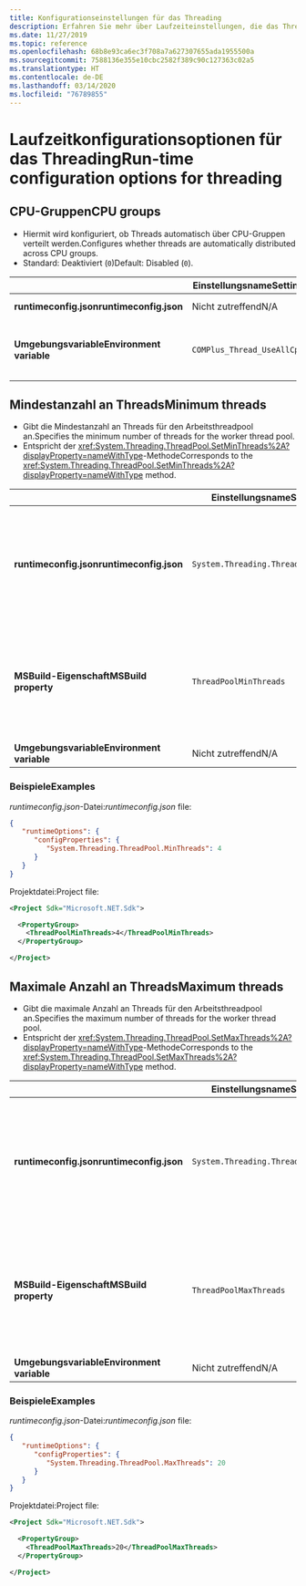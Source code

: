 ```yaml
---
title: Konfigurationseinstellungen für das Threading
description: Erfahren Sie mehr über Laufzeiteinstellungen, die das Threading für .NET Core-Apps konfigurieren.
ms.date: 11/27/2019
ms.topic: reference
ms.openlocfilehash: 68b8e93ca6ec3f708a7a627307655ada1955500a
ms.sourcegitcommit: 7588136e355e10cbc2582f389c90c127363c02a5
ms.translationtype: HT
ms.contentlocale: de-DE
ms.lasthandoff: 03/14/2020
ms.locfileid: "76789855"
---
```

# <a name="run-time-configuration-options-for-threading"></a><span data-ttu-id="68d88-103">Laufzeitkonfigurationsoptionen für das Threading</span><span class="sxs-lookup"><span data-stu-id="68d88-103">Run-time configuration options for threading</span></span>

## <a name="cpu-groups"></a><span data-ttu-id="68d88-104">CPU-Gruppen</span><span class="sxs-lookup"><span data-stu-id="68d88-104">CPU groups</span></span>

- <span data-ttu-id="68d88-105">Hiermit wird konfiguriert, ob Threads automatisch über CPU-Gruppen verteilt werden.</span><span class="sxs-lookup"><span data-stu-id="68d88-105">Configures whether threads are automatically distributed across CPU groups.</span></span>
- <span data-ttu-id="68d88-106">Standard: Deaktiviert (`0`)</span><span class="sxs-lookup"><span data-stu-id="68d88-106">Default: Disabled (`0`).</span></span>

| | <span data-ttu-id="68d88-107">Einstellungsname</span><span class="sxs-lookup"><span data-stu-id="68d88-107">Setting name</span></span> | <span data-ttu-id="68d88-108">Werte</span><span class="sxs-lookup"><span data-stu-id="68d88-108">Values</span></span> |
| - | - | - |
| <span data-ttu-id="68d88-109">**runtimeconfig.json**</span><span class="sxs-lookup"><span data-stu-id="68d88-109">**runtimeconfig.json**</span></span> | <span data-ttu-id="68d88-110">Nicht zutreffend</span><span class="sxs-lookup"><span data-stu-id="68d88-110">N/A</span></span> | <span data-ttu-id="68d88-111">Nicht zutreffend</span><span class="sxs-lookup"><span data-stu-id="68d88-111">N/A</span></span> |
| <span data-ttu-id="68d88-112">**Umgebungsvariable**</span><span class="sxs-lookup"><span data-stu-id="68d88-112">**Environment variable**</span></span> | `COMPlus_Thread_UseAllCpuGroups` | <span data-ttu-id="68d88-113">`0` – deaktiviert</span><span class="sxs-lookup"><span data-stu-id="68d88-113">`0` - disabled</span></span><br/><span data-ttu-id="68d88-114">`1` – aktiviert</span><span class="sxs-lookup"><span data-stu-id="68d88-114">`1` - enabled</span></span> |

## <a name="minimum-threads"></a><span data-ttu-id="68d88-115">Mindestanzahl an Threads</span><span class="sxs-lookup"><span data-stu-id="68d88-115">Minimum threads</span></span>

- <span data-ttu-id="68d88-116">Gibt die Mindestanzahl an Threads für den Arbeitsthreadpool an.</span><span class="sxs-lookup"><span data-stu-id="68d88-116">Specifies the minimum number of threads for the worker thread pool.</span></span>
- <span data-ttu-id="68d88-117">Entspricht der <xref:System.Threading.ThreadPool.SetMinThreads%2A?displayProperty=nameWithType>-Methode</span><span class="sxs-lookup"><span data-stu-id="68d88-117">Corresponds to the <xref:System.Threading.ThreadPool.SetMinThreads%2A?displayProperty=nameWithType> method.</span></span>

| | <span data-ttu-id="68d88-118">Einstellungsname</span><span class="sxs-lookup"><span data-stu-id="68d88-118">Setting name</span></span> | <span data-ttu-id="68d88-119">Werte</span><span class="sxs-lookup"><span data-stu-id="68d88-119">Values</span></span> |
| - | - | - |
| <span data-ttu-id="68d88-120">**runtimeconfig.json**</span><span class="sxs-lookup"><span data-stu-id="68d88-120">**runtimeconfig.json**</span></span> | `System.Threading.ThreadPool.MinThreads` | <span data-ttu-id="68d88-121">Eine ganze Zahl, die die Mindestanzahl an Threads angibt</span><span class="sxs-lookup"><span data-stu-id="68d88-121">An integer that represents the minimum number of threads</span></span> |
| <span data-ttu-id="68d88-122">**MSBuild-Eigenschaft**</span><span class="sxs-lookup"><span data-stu-id="68d88-122">**MSBuild property**</span></span> | `ThreadPoolMinThreads` | <span data-ttu-id="68d88-123">Eine ganze Zahl, die die Mindestanzahl an Threads angibt</span><span class="sxs-lookup"><span data-stu-id="68d88-123">An integer that represents the minimum number of threads</span></span> |
| <span data-ttu-id="68d88-124">**Umgebungsvariable**</span><span class="sxs-lookup"><span data-stu-id="68d88-124">**Environment variable**</span></span> | <span data-ttu-id="68d88-125">Nicht zutreffend</span><span class="sxs-lookup"><span data-stu-id="68d88-125">N/A</span></span> | <span data-ttu-id="68d88-126">Nicht zutreffend</span><span class="sxs-lookup"><span data-stu-id="68d88-126">N/A</span></span> |

### <a name="examples"></a><span data-ttu-id="68d88-127">Beispiele</span><span class="sxs-lookup"><span data-stu-id="68d88-127">Examples</span></span>

<span data-ttu-id="68d88-128">*runtimeconfig.json*-Datei:</span><span class="sxs-lookup"><span data-stu-id="68d88-128">*runtimeconfig.json* file:</span></span>

```json
{
   "runtimeOptions": {
      "configProperties": {
         "System.Threading.ThreadPool.MinThreads": 4
      }
   }
}
```

<span data-ttu-id="68d88-129">Projektdatei:</span><span class="sxs-lookup"><span data-stu-id="68d88-129">Project file:</span></span>

```xml
<Project Sdk="Microsoft.NET.Sdk">

  <PropertyGroup>
    <ThreadPoolMinThreads>4</ThreadPoolMinThreads>
  </PropertyGroup>

</Project>
```

## <a name="maximum-threads"></a><span data-ttu-id="68d88-130">Maximale Anzahl an Threads</span><span class="sxs-lookup"><span data-stu-id="68d88-130">Maximum threads</span></span>

- <span data-ttu-id="68d88-131">Gibt die maximale Anzahl an Threads für den Arbeitsthreadpool an.</span><span class="sxs-lookup"><span data-stu-id="68d88-131">Specifies the maximum number of threads for the worker thread pool.</span></span>
- <span data-ttu-id="68d88-132">Entspricht der <xref:System.Threading.ThreadPool.SetMaxThreads%2A?displayProperty=nameWithType>-Methode</span><span class="sxs-lookup"><span data-stu-id="68d88-132">Corresponds to the <xref:System.Threading.ThreadPool.SetMaxThreads%2A?displayProperty=nameWithType> method.</span></span>

| | <span data-ttu-id="68d88-133">Einstellungsname</span><span class="sxs-lookup"><span data-stu-id="68d88-133">Setting name</span></span> | <span data-ttu-id="68d88-134">Werte</span><span class="sxs-lookup"><span data-stu-id="68d88-134">Values</span></span> |
| - | - | - |
| <span data-ttu-id="68d88-135">**runtimeconfig.json**</span><span class="sxs-lookup"><span data-stu-id="68d88-135">**runtimeconfig.json**</span></span> | `System.Threading.ThreadPool.MaxThreads` | <span data-ttu-id="68d88-136">Eine ganze Zahl, die die maximale Anzahl der Threads darstellt</span><span class="sxs-lookup"><span data-stu-id="68d88-136">An integer that represents the maximum number of threads</span></span> |
| <span data-ttu-id="68d88-137">**MSBuild-Eigenschaft**</span><span class="sxs-lookup"><span data-stu-id="68d88-137">**MSBuild property**</span></span> | `ThreadPoolMaxThreads` | <span data-ttu-id="68d88-138">Eine ganze Zahl, die die maximale Anzahl der Threads darstellt</span><span class="sxs-lookup"><span data-stu-id="68d88-138">An integer that represents the maximum number of threads</span></span> |
| <span data-ttu-id="68d88-139">**Umgebungsvariable**</span><span class="sxs-lookup"><span data-stu-id="68d88-139">**Environment variable**</span></span> | <span data-ttu-id="68d88-140">Nicht zutreffend</span><span class="sxs-lookup"><span data-stu-id="68d88-140">N/A</span></span> | <span data-ttu-id="68d88-141">Nicht zutreffend</span><span class="sxs-lookup"><span data-stu-id="68d88-141">N/A</span></span> |

### <a name="examples"></a><span data-ttu-id="68d88-142">Beispiele</span><span class="sxs-lookup"><span data-stu-id="68d88-142">Examples</span></span>

<span data-ttu-id="68d88-143">*runtimeconfig.json*-Datei:</span><span class="sxs-lookup"><span data-stu-id="68d88-143">*runtimeconfig.json* file:</span></span>

```json
{
   "runtimeOptions": {
      "configProperties": {
         "System.Threading.ThreadPool.MaxThreads": 20
      }
   }
}
```

<span data-ttu-id="68d88-144">Projektdatei:</span><span class="sxs-lookup"><span data-stu-id="68d88-144">Project file:</span></span>

```xml
<Project Sdk="Microsoft.NET.Sdk">

  <PropertyGroup>
    <ThreadPoolMaxThreads>20</ThreadPoolMaxThreads>
  </PropertyGroup>

</Project>
```

